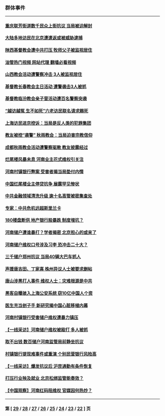 ### 群体事件
---
#### [重庆联芳街道数千民众上街抗议 当局被迫解封](../../pages/ncid279/n13812220.md?09022045) 
#### [大陆多地访民在北京遭遣返或被威胁逮捕](../../pages/ncid279/n13812104.md?09022045) 
#### [陕西基督教会遭中共打压 牧师父子被监视居住](../../pages/ncid279/n13811611.md?09022045) 
#### [油管热门视频 网站代理 翻墙必看视频](http://209.222.30.114:81/youtube.html?09022045)
#### [山西教会活动遭警察冲击 3人被监视居住](../../pages/ncid279/n13808966.md?09022045) 
#### [基督教长春教会主日活动 遭警袭击3人被抓](../../pages/ncid279/n13806935.md?09022045) 
#### [基督教临汾教会亲子营活动遭百名警察突袭](../../pages/ncid279/n13806527.md?09022045) 
#### [“越访越冤 生不如死”六老访民联名请求赐死](../../pages/ncid279/n13805907.md?09022045) 
#### [上海访民进京控诉：当局是反人类的犯罪集团](../../pages/ncid279/n13803858.md?09022045) 
#### [教友被控“袭警” 秋雨教会：当局迫害宗教信仰](../../pages/ncid279/n13803563.md?09022045) 
#### [成都秋雨教会活动遭警察驱散 教友披露经过](../../pages/ncid279/n13802541.md?09022045) 
#### [烂尾楼风暴未息 河南业主花式维权引关注](../../pages/ncid279/n13794519.md?09022045) 
#### [河南村镇银行弊案 受害者揭当局垫付内情](../../pages/ncid279/n13791990.md?09022045) 
#### [中国烂尾楼业主停贷抗争 展露罕见惨状](../../pages/ncid279/n13787794.md?09022045) 
#### [中共金融领域清洗升级 逾十名高管被密集查处](../../pages/ncid279/n13782694.md?09022045) 
#### [专家：中共危机远超斯里兰卡](../../pages/ncid279/n13782248.md?09022045) 
#### [180楼盘断供 地产银行股暴跌 制度埋坑？](../../pages/ncid279/n13780778.md?09022045) 
#### [河南储户遭谁暴打？学者揭密 北京担心的或来了](../../pages/ncid279/n13779407.md?09022045) 
#### [河南储户维权口号涉及习李 恐冲击二十大？](../../pages/ncid279/n13778148.md?09022045) 
#### [三千储户郑州抗议 当局40辆大巴车抓人](../../pages/ncid279/n13777593.md?09022045) 
#### [声援唐吉田、丁家喜 株州异议人士被要求删帖](../../pages/ncid279/n13775534.md?09022045) 
#### [唐山涉黑打人事件 维权人士：灾难根源是中共](../../pages/ncid279/n13773534.md?09022045) 
#### [黑客自曝骇入上海公安系统 窃10亿中国人个资](../../pages/ncid279/n13773395.md?09022045) 
#### [医生充当刽子手 新研究揭中国心脏移植内幕](../../pages/ncid279/n13772291.md?09022045) 
#### [河南村镇银行受害储户维权遭暴力镇压](../../pages/ncid279/n13770841.md?09022045) 
#### [【一线采访】河南储户维权被殴打 多人被抓](../../pages/ncid279/n13768629.md?09022045) 
#### [取不出钱 数百储户河南监管局前静坐抗议](../../pages/ncid279/n13767198.md?09022045) 
#### [村镇银行提现难事件或重演 个别民营银行风险高](../../pages/ncid279/n13764495.md?09022045) 
#### [【一线采访】爆发抗议后 沪昆通勤有条件恢复](../../pages/ncid279/n13763504.md?09022045) 
#### [打压行业殃及就业 北京松绑监管能奏效？](../../pages/ncid279/n13761130.md?09022045) 
#### [【中国观察】河南红码阻维权 官媒因何热炒？](../../pages/ncid279/n13760146.md?09022045) 

---
#### 第 [ [29](./29.md?09022045) / [28](./28.md?09022045) / [27](./27.md?09022045) / [26](./26.md?09022045) / [25](./25.md?09022045) / [24](./24.md?09022045) / [23](./23.md?09022045) / [22](./22.md?09022045) ] 页
